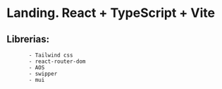 # Landing. React + TypeScript + Vite

## Librerias: 
           - Tailwind css
           - react-router-dom
           - AOS
           - swipper
           - mui
